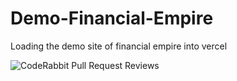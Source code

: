 # Demo-Financial-Empire
Loading the demo site of financial empire into vercel 

![CodeRabbit Pull Request Reviews](https://img.shields.io/coderabbit/prs/github/kmoore241/Demo-Financial-Empire?utm_source=oss&utm_medium=github&utm_campaign=kmoore241%2FDemo-Financial-Empire&labelColor=171717&color=FF570A&link=https%3A%2F%2Fcoderabbit.ai&label=CodeRabbit+Reviews)
